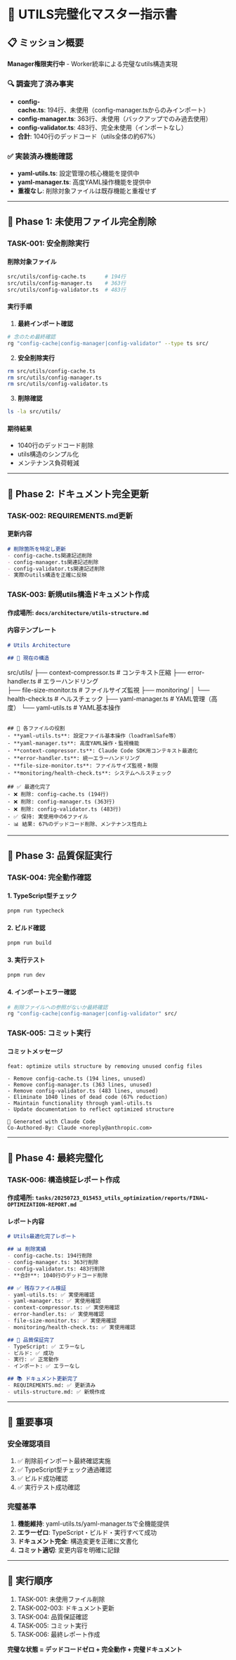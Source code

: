 # 🎯 UTILS完璧化マスター指示書

## 📋 **ミッション概要**
**Manager権限実行中** - Worker統率による完璧なutils構造実現

### 🔍 **調査完了済み事実**
- **config-cache.ts**: 194行、未使用（config-manager.tsからのみインポート）
- **config-manager.ts**: 363行、未使用（バックアップでのみ過去使用）
- **config-validator.ts**: 483行、完全未使用（インポートなし）
- **合計**: 1040行のデッドコード（utils全体の約67%）

### ✅ **実装済み機能確認**
- **yaml-utils.ts**: 設定管理の核心機能を提供中
- **yaml-manager.ts**: 高度YAML操作機能を提供中
- **重複なし**: 削除対象ファイルは既存機能と重複せず

---

## 🎯 **Phase 1: 未使用ファイル完全削除**

### **TASK-001: 安全削除実行**

#### **削除対象ファイル**
```bash
src/utils/config-cache.ts      # 194行
src/utils/config-manager.ts    # 363行  
src/utils/config-validator.ts  # 483行
```

#### **実行手順**
1. **最終インポート確認**
```bash
# 念のため最終確認
rg "config-cache|config-manager|config-validator" --type ts src/
```

2. **安全削除実行**
```bash
rm src/utils/config-cache.ts
rm src/utils/config-manager.ts
rm src/utils/config-validator.ts
```

3. **削除確認**
```bash
ls -la src/utils/
```

#### **期待結果**
- 1040行のデッドコード削除
- utils構造のシンプル化
- メンテナンス負荷軽減

---

## 🎯 **Phase 2: ドキュメント完全更新**

### **TASK-002: REQUIREMENTS.md更新**

#### **更新内容**
```markdown
# 削除箇所を特定し更新
- config-cache.ts関連記述削除
- config-manager.ts関連記述削除
- config-validator.ts関連記述削除
- 実際のutils構造を正確に反映
```

### **TASK-003: 新規utils構造ドキュメント作成**

#### **作成場所**: `docs/architecture/utils-structure.md`

#### **内容テンプレート**
```markdown
# Utils Architecture

## 📁 現在の構造
```
src/utils/
├── context-compressor.ts     # コンテキスト圧縮
├── error-handler.ts          # エラーハンドリング  
├── file-size-monitor.ts      # ファイルサイズ監視
├── monitoring/
│   └── health-check.ts       # ヘルスチェック
├── yaml-manager.ts           # YAML管理（高度）
└── yaml-utils.ts             # YAML基本操作
```

## 🔧 各ファイルの役割
- **yaml-utils.ts**: 設定ファイル基本操作（loadYamlSafe等）
- **yaml-manager.ts**: 高度YAML操作・監視機能
- **context-compressor.ts**: Claude Code SDK用コンテキスト最適化
- **error-handler.ts**: 統一エラーハンドリング
- **file-size-monitor.ts**: ファイルサイズ監視・制限
- **monitoring/health-check.ts**: システムヘルスチェック

## ✅ 最適化完了
- ❌ 削除: config-cache.ts (194行)
- ❌ 削除: config-manager.ts (363行)  
- ❌ 削除: config-validator.ts (483行)
- ✅ 保持: 実使用中の6ファイル
- 📊 結果: 67%のデッドコード削除、メンテナンス性向上
```

---

## 🎯 **Phase 3: 品質保証実行**

### **TASK-004: 完全動作確認**

#### **1. TypeScript型チェック**
```bash
pnpm run typecheck
```

#### **2. ビルド確認**
```bash
pnpm run build
```

#### **3. 実行テスト**
```bash
pnpm run dev
```

#### **4. インポートエラー確認**
```bash
# 削除ファイルへの参照がないか最終確認
rg "config-cache|config-manager|config-validator" src/
```

### **TASK-005: コミット実行**

#### **コミットメッセージ**
```
feat: optimize utils structure by removing unused config files

- Remove config-cache.ts (194 lines, unused)
- Remove config-manager.ts (363 lines, unused)  
- Remove config-validator.ts (483 lines, unused)
- Eliminate 1040 lines of dead code (67% reduction)
- Maintain functionality through yaml-utils.ts
- Update documentation to reflect optimized structure

🤖 Generated with Claude Code
Co-Authored-By: Claude <noreply@anthropic.com>
```

---

## 🎯 **Phase 4: 最終完璧化**

### **TASK-006: 構造検証レポート作成**

#### **作成場所**: `tasks/20250723_015453_utils_optimization/reports/FINAL-OPTIMIZATION-REPORT.md`

#### **レポート内容**
```markdown
# Utils最適化完了レポート

## 📊 削除実績
- config-cache.ts: 194行削除
- config-manager.ts: 363行削除
- config-validator.ts: 483行削除
- **合計**: 1040行のデッドコード削除

## ✅ 残存ファイル検証
- yaml-utils.ts: ✅ 実使用確認
- yaml-manager.ts: ✅ 実使用確認  
- context-compressor.ts: ✅ 実使用確認
- error-handler.ts: ✅ 実使用確認
- file-size-monitor.ts: ✅ 実使用確認
- monitoring/health-check.ts: ✅ 実使用確認

## 🎯 品質保証完了
- TypeScript: ✅ エラーなし
- ビルド: ✅ 成功
- 実行: ✅ 正常動作
- インポート: ✅ エラーなし

## 📚 ドキュメント更新完了
- REQUIREMENTS.md: ✅ 更新済み
- utils-structure.md: ✅ 新規作成
```

---

## 🚨 **重要事項**

### **安全確認項目**
1. ✅ 削除前インポート最終確認実施
2. ✅ TypeScript型チェック通過確認
3. ✅ ビルド成功確認  
4. ✅ 実行テスト成功確認

### **完璧基準**
1. **機能維持**: yaml-utils.ts/yaml-manager.tsで全機能提供
2. **エラーゼロ**: TypeScript・ビルド・実行すべて成功
3. **ドキュメント完全**: 構造変更を正確に文書化
4. **コミット適切**: 変更内容を明確に記録

---

## 🎯 **実行順序**
1. TASK-001: 未使用ファイル削除
2. TASK-002-003: ドキュメント更新
3. TASK-004: 品質保証確認
4. TASK-005: コミット実行
5. TASK-006: 最終レポート作成

**完璧な状態 = デッドコードゼロ + 完全動作 + 完璧ドキュメント**